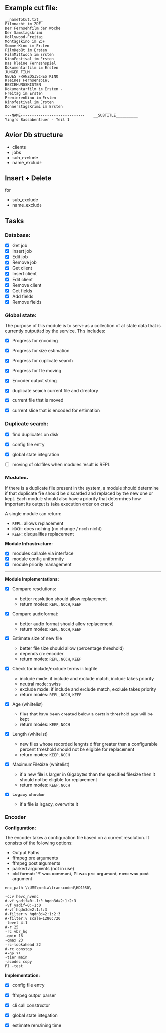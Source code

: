 ## Example cut file:
```
__nameToCut.txt__
Filmnacht im ZDF
Der Fernsehfilm der Woche
Der Samstagskrimi
Hollywood-Freitag
Montagskino im ZDF
SommerKino im Ersten
FilmDebüt im Ersten
FilmMittwoch im Ersten
KinoFestival im Ersten
Das kleine Fernsehspiel
Dokumentarfilm im Ersten
JUNGER FILM
NEUES FRANZÖSISCHES KINO
Kleines Fernsehspiel
BEZIEHUNGSKISTEN
Dokumentarfilm im Ersten - 
Freitag im Ersten
PremierenKino im Ersten
Kinofestival im Ersten
DonnerstagsKrimi im Ersten

---NAME-----------------------------    __SUBTITLE__________
Ying's Bassabenteuer - Teil 1
```

## Avior Db structure
- clients
- jobs
- sub_exclude
- name_exclude

## Insert + Delete
for
- sub_exclude
- name_exclude


## Tasks

### Database:
- [x] Get job
- [x] Insert job
- [x] Edit job
- [x] Remove job
- [x] Get client
- [x] Insert client
- [x] Edit client
- [x] Remove client
- [x] Get fields
- [x] Add fields
- [x] Remove fields

### Global state:
The purpose of this module is to serve as a collection of all state data that is currently outputted by the service. This includes:
- [x] Progress for encoding
- [x] Progress for size estimation
- [x] Progress for duplicate search
- [x] Progress for file moving
- [x] Encoder output string
- [x] duplicate search current file and directory
- [x] current file that is moved
- [x] current slice that is encoded for estimation
  

### Duplicate search:
- [x] find duplicates on disk
- [x] config file entry
- [x] global state integration
- [ ] moving of old files when modules result is REPL


### Modules:
If there is a duplicate file present in the system, 
a module should determine if that duplicate file should be discarded and replaced by the new one or kept.
Each module should also have a priority that determines how important its output is (aka execution order on crack)

A single module can return:
- `REPL`: allows replacement
- `NOCH`: does nothing (no change / noch nicht)
- `KEEP`: disqualifies replacement

**Module Infrastructure:**
- [x] modules callable via interface
- [x] module config uniformity
- [x] module priority management

____
**Module Implementations:**
- [x] Compare resolutions:
    - better resolution should allow replacement
    - return modes: `REPL`, `NOCH`, `KEEP`

- [x] Compare audioformat:
    - better audio format should allow replacement
    - return modes: `REPL`, `NOCH`, `KEEP`

- [x] Estimate size of new file
    - better file size should allow (percentage threshold)
    - depends on: encoder
    - return modes: `REPL`, `NOCH`, `KEEP`

- [x] Check for include/exclude terms in logfile
    - include mode: if include and exclude match, include takes priority
    - neutral mode: swiss
    - exclude mode: if include and exclude match, exclude takes priority
    - return modes: `REPL`, `NOCH`, `KEEP`
- [x] Age (whiltelist)
    - files that have been created below a certain threshold age will be kept
    - return modes: `KEEP`, `NOCH`
- [x] Length (whitelist)
    - new files whose recorded lenghts differ greater than a configurable percent threshold should not be eligible for replacement
    - return modes: `KEEP`, `NOCH`
- [x] MaximumFileSize (whitelist)
    - if a new file is larger in Gigabytes than the specified filesize then it should not be eligible for replacement
    - return modes: `KEEP`, `NOCH`
- [x] Legacy checker
    - if a file is legacy, overwrite it

### Encoder

**Configuration:**

The encoder takes a configuration file based on a current resolution.
It consists of the following options:
- Output Paths
- ffmpeg pre arguments
- ffmpeg post arguments
- parked arguments (not in use)
- old format: '#' was comment, PI was pre-argument, none was post argument
```
enc_path \\UMS\media\transcoded\HD1080\

-c:v hevc_nvenc
#-vf yadif=0:-1:0 hqdn3d=2:1:2:3
-vf yadif=0:-1:0
#-vf hqdn3d=2:1:2:3
#-filter:v hqdn3d=2:1:2:3
#-filter:v scale=1280:720
-level 4.1
#-r 25
-rc vbr_hq
-qmin 16
-qmax 23
-rc-lookahead 32
#-rc constqp
#-qp 21
-tier main
-acodec copy
PI -test
```

**Implementation:**
- [x] config file entry
- [x] ffmpeg output parser
- [x] cli call constructor
- [x] global state integation
- [x] estimate remaining time

